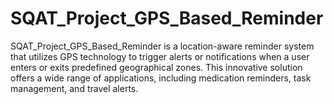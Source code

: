 # SQAT_Project_GPS_Based_Reminder
SQAT_Project_GPS_Based_Reminder is a location-aware reminder system that utilizes GPS technology to trigger alerts or notifications when a user enters or exits predefined geographical zones. This innovative solution offers a wide range of applications, including medication reminders, task management, and travel alerts. 
